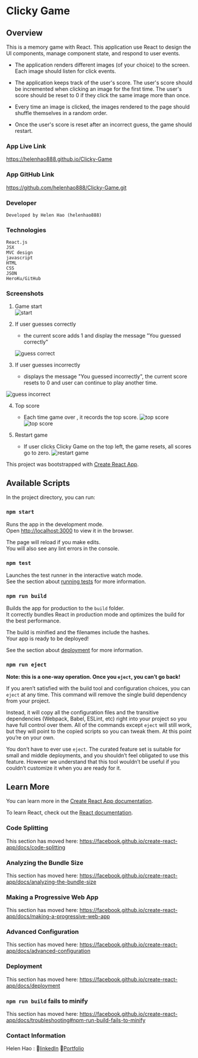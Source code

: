 # Clicky Game

## Overview

This is a memory game with React. This application use React to design the UI  components, manage component state, and respond to user events.
* The application  renders different images (of your choice) to the screen. Each image should listen for click events.

* The application keeps track of the user's score. The user's score should be incremented when clicking an image for the first time. The user's score should be reset to 0 if they click the same image more than once.

* Every time an image is clicked, the images rendered to the page should shuffle themselves in a random order.

* Once the user's score is reset after an incorrect guess, the game should restart.

### App Live Link
https://helenhao888.github.io/Clicky-Game

### App GitHub Link
https://github.com/helenhao888/Clicky-Game.git

### Developer
    Developed by Helen Hao (helenhao888)
    
### Technologies
    
    React.js 
    JSX
    MVC design 
    javascript    
    HTML
    CSS    
    JSON
    HeroKu/GitHub

### Screenshots
1. Game start    
   ![start](public/gameStart.png)
2. If user guesses correctly
    *  the current score adds 1 and display the message "You guessed correctly"
   
   ![guess correct](public/guessCorrect.png)

3.  If user guesses incorrectly
     * displays the message "You guessed incorrectly",  the current score resets to 0 and user can continue to play another time.
   
   ![guess incorrect](public/guessIncorrect.png)

4. Top score
   * Each time game over , it records the top score.
   ![top score](public/guessCorrectWithTop.png)   
   ![top score](public/guessEndWithTop.png)  

5. Restart game
   * If user clicks Clicky Game on the top left, the game resets, all scores go to zero. 
   ![restart game](public/gameStart.png)   



This project was bootstrapped with [Create React App](https://github.com/facebook/create-react-app).

## Available Scripts

In the project directory, you can run:

### `npm start`

Runs the app in the development mode.<br>
Open [http://localhost:3000](http://localhost:3000) to view it in the browser.

The page will reload if you make edits.<br>
You will also see any lint errors in the console.

### `npm test`

Launches the test runner in the interactive watch mode.<br>
See the section about [running tests](https://facebook.github.io/create-react-app/docs/running-tests) for more information.

### `npm run build`

Builds the app for production to the `build` folder.<br>
It correctly bundles React in production mode and optimizes the build for the best performance.

The build is minified and the filenames include the hashes.<br>
Your app is ready to be deployed!

See the section about [deployment](https://facebook.github.io/create-react-app/docs/deployment) for more information.

### `npm run eject`

**Note: this is a one-way operation. Once you `eject`, you can’t go back!**

If you aren’t satisfied with the build tool and configuration choices, you can `eject` at any time. This command will remove the single build dependency from your project.

Instead, it will copy all the configuration files and the transitive dependencies (Webpack, Babel, ESLint, etc) right into your project so you have full control over them. All of the commands except `eject` will still work, but they will point to the copied scripts so you can tweak them. At this point you’re on your own.

You don’t have to ever use `eject`. The curated feature set is suitable for small and middle deployments, and you shouldn’t feel obligated to use this feature. However we understand that this tool wouldn’t be useful if you couldn’t customize it when you are ready for it.

## Learn More

You can learn more in the [Create React App documentation](https://facebook.github.io/create-react-app/docs/getting-started).

To learn React, check out the [React documentation](https://reactjs.org/).

### Code Splitting

This section has moved here: https://facebook.github.io/create-react-app/docs/code-splitting

### Analyzing the Bundle Size

This section has moved here: https://facebook.github.io/create-react-app/docs/analyzing-the-bundle-size

### Making a Progressive Web App

This section has moved here: https://facebook.github.io/create-react-app/docs/making-a-progressive-web-app

### Advanced Configuration

This section has moved here: https://facebook.github.io/create-react-app/docs/advanced-configuration

### Deployment

This section has moved here: https://facebook.github.io/create-react-app/docs/deployment

### `npm run build` fails to minify

This section has moved here: https://facebook.github.io/create-react-app/docs/troubleshooting#npm-run-build-fails-to-minify


### Contact Information

   Helen Hao :
   :link:[linkedIn](https://www.linkedin.com/in/jinzhao-helen-hao-611b3752/) 
   :link:[Portfolio](https://helenhao888.github.io)    